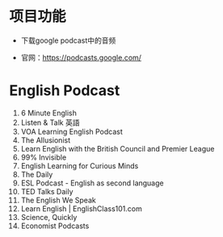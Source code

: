 # 项目功能

- 下载google podcast中的音频

- 官网：https://podcasts.google.com/


# English Podcast

1. 6 Minute English
1. Listen & Talk 英語
1. VOA Learning English Podcast
1. The Allusionist
1. Learn English with the British Council and Premier League
1. 99% Invisible
1. English Learning for Curious Minds
1. The Daily
1. ESL Podcast - English as second language
1. TED Talks Daily
1. The English We Speak
1. Learn English | EnglishClass101.com
1. Science, Quickly
1. Economist Podcasts
















